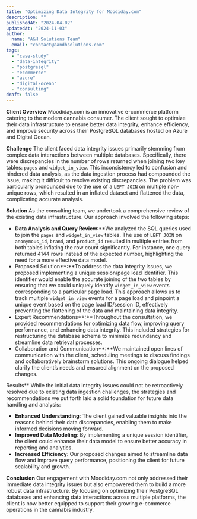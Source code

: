 ```yaml
---
title: "Optimizing Data Integrity for Moodiday.com"
description: ""
publishedAt: "2024-04-02"
updatedAt: "2024-11-03"
author:
  name: "A&H Solutions Team"
  email: "contact@aandhsolutions.com"
tags:
  - "case-study"
  - "data-integrity"
  - "postgresql"
  - "ecommerce"
  - "azure"
  - "digital-ocean"
  - "consulting"
draft: false
---
```


**Client Overview**
Moodiday.com is an innovative e-commerce platform catering to the modern cannabis consumer. The client sought to optimize their data infrastructure to ensure better data integrity, enhance efficiency, and improve security across their PostgreSQL databases hosted on Azure and Digital Ocean.

**Challenge**
The client faced data integrity issues primarily stemming from complex data interactions between multiple databases. Specifically, there were discrepancies in the number of rows returned when joining two key tables: `pages` and `widget_in_view`. This inconsistency led to confusion and hindered data analysis, as the data ingestion process had compounded the issue, making it difficult to resolve existing discrepancies. The problem was particularly pronounced due to the use of a `LEFT JOIN` on multiple non-unique rows, which resulted in an inflated dataset and flattened the data, complicating accurate analysis.

**Solution**
As the consulting team, we undertook a comprehensive review of the existing data infrastructure. Our approach involved the following steps:

- **Data Analysis and Query Review**:**We analyzed the SQL queries used to join the `pages` and `widget_in_view` tables. The use of `LEFT JOIN` on `anonymous_id`, `brand`, and `product_id` resulted in multiple entries from both tables inflating the row count significantly. For instance, one query returned 4144 rows instead of the expected number, highlighting the need for a more effective data model.
- Proposed Solution**:**To address the data integrity issues, we proposed implementing a unique session/page load identifier. This identifier would enable the accurate joining of the two tables by ensuring that we could uniquely identify `widget_in_view` events corresponding to a particular page load. This approach allows us to track multiple `widget_in_view` events for a page load and pinpoint a unique event based on the page load ID/session ID, effectively preventing the flattening of the data and maintaining data integrity.
- Expert Recommendations**:**Throughout the consultation, we provided recommendations for optimizing data flow, improving query performance, and enhancing data integrity. This included strategies for restructuring the database schema to minimize redundancy and streamline data retrieval processes.
- Collaboration and Communication**:**We maintained open lines of communication with the client, scheduling meetings to discuss findings and collaboratively brainstorm solutions. This ongoing dialogue helped clarify the client’s needs and ensured alignment on the proposed changes.

Results**
While the initial data integrity issues could not be retroactively resolved due to existing data ingestion challenges, the strategies and recommendations we put forth laid a solid foundation for future data handling and analysis:

- **Enhanced Understanding**: The client gained valuable insights into the reasons behind their data discrepancies, enabling them to make informed decisions moving forward.
- **Improved Data Modeling**: By implementing a unique session identifier, the client could enhance their data model to ensure better accuracy in reporting and analytics.
- **Increased Efficiency**: Our proposed changes aimed to streamline data flow and improve query performance, positioning the client for future scalability and growth.

**Conclusion**
Our engagement with Moodiday.com not only addressed their immediate data integrity issues but also empowered them to build a more robust data infrastructure. By focusing on optimizing their PostgreSQL databases and enhancing data interactions across multiple platforms, the client is now better equipped to support their growing e-commerce operations in the cannabis industry.
